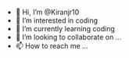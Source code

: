 - 👋 Hi, I’m @Kiranjr10
- 👀 I’m interested in coding
- 🌱 I’m currently learning coding 
- 💞️ I’m looking to collaborate on ...
- 📫 How to reach me ...

<!---
Kiranjr10/Kiranjr10 is a ✨ special ✨ repository because its `README.md` (this file) appears on your GitHub profile.
You can click the Preview link to take a look at your changes.
--->
